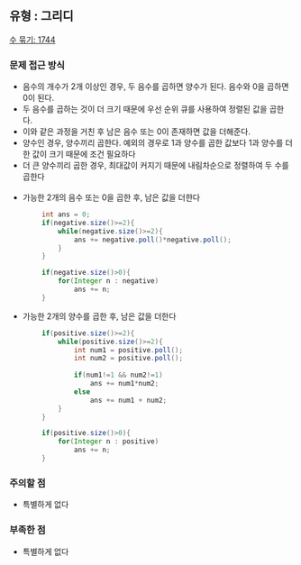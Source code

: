 ## 유형 : 그리디
[수 묶기: 1744](https://www.acmicpc.net/problem/1744)

### 문제 접근 방식
  - 음수의 개수가 2개 이상인 경우, 두 음수를 곱하면 양수가 된다. 음수와 0을 곱하면 0이 된다.
  - 두 음수를 곱하는 것이 더 크기 때문에 우선 순위 큐를 사용하여 정렬된 값을 곱한다.
  - 이와 같은 과정을 거친 후 남은 음수 또는 0이 존재하면 값을 더해준다.
  - 양수인 경우, 양수끼리 곱한다. 예외의 경우로 1과 양수를 곱한 값보다 1과 양수를 더한 값이 크기 때문에 조건 필요하다
  - 더 큰 양수끼리 곱한 경우, 최대값이 커지기 때문에 내림차순으로 정렬하여 두 수를 곱한다
<br></br>
  - 가능한 2개의 음수 또는 0을 곱한 후, 남은 값을 더한다
``` Java
        int ans = 0;
        if(negative.size()>=2){
            while(negative.size()>=2){
                ans += negative.poll()*negative.poll();
            }
        }

        if(negative.size()>0){
            for(Integer n : negative)
                ans += n;
        }
```

  - 가능한 2개의 양수를 곱한 후, 남은 값을 더한다
``` Java
        if(positive.size()>=2){
            while(positive.size()>=2){
                int num1 = positive.poll();
                int num2 = positive.poll();
                
                if(num1!=1 && num2!=1)
                    ans += num1*num2;
                else 
                    ans += num1 + num2;
            }
        }

        if(positive.size()>0){
            for(Integer n : positive)
                ans += n;
        }
```

### 주의할 점
  - 특별하게 없다

### 부족한 점
  - 특별하게 없다
